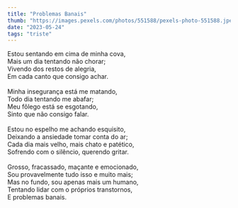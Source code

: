 ```yaml
---
title: "Problemas Banais"
thumb: "https://images.pexels.com/photos/551588/pexels-photo-551588.jpeg"
date: "2023-05-24"
tags: "triste"
---
```

Estou sentando em cima de minha cova,  
Mais um dia tentando não chorar;  
Vivendo dos restos de alegria,  
Em cada canto que consigo achar.  
<br />
Minha insegurança está me matando,  
Todo dia tentando me abafar;  
Meu fôlego está se esgotando,  
Sinto que não consigo falar.  
<br />
Estou no espelho me achando esquisito,  
Deixando a ansiedade tomar conta do ar;  
Cada dia mais velho, mais chato e patético,  
Sofrendo com o silêncio, querendo gritar.  
<br />
Grosso, fracassado, maçante e emocionado,  
Sou provavelmente tudo isso e muito mais;  
Mas no fundo, sou apenas mais um humano,  
Tentando lidar com o próprios transtornos,  
E problemas banais.   
